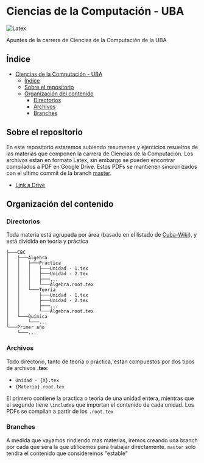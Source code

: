 
# Ciencias de la Computación - UBA

![Latex](https://github.com/EzequielRamis/ComputacionUBA/workflows/Latex/badge.svg?branch=master)

Apuntes de la carrera de Ciencias de la Computación de la UBA

## Índice

- [Ciencias de la Computación - UBA](#ciencias-de-la-computación---uba)
  - [Índice](#índice)
  - [Sobre el repositorio](#sobre-el-repositorio)
  - [Organización del contenido](#organización-del-contenido)
    - [Directorios](#directorios)
    - [Archivos](#archivos)
    - [Branches](#branches)

## Sobre el repositorio

En este repositorio estaremos subiendo resumenes y ejercicios resueltos de las materias que componen la carrera de Ciencias de la Computación.
Los archivos estan en formato Latex, sin embargo se pueden encontrar compilados a PDF en Google Drive. Estos PDFs se mantienen sincronizados con el ultimo commit de la branch [master](https://github.com/EzequielRamis/ComputacionUBA/tree/master).

- [Link a Drive](https://drive.google.com/folderview?id=1KCt-wgOvoMxxG1Kntyqh-ikI0OhEqUVK)

## Organización del contenido

### Directorios

Toda materia está agrupada por área (basado en el listado de [Cuba-Wiki](https://www.cubawiki.com.ar/index.php/Lista_de_materias_de_computaci%C3%B3n)), y está dividida en teoría y práctica

```none
├───CBC
│   ├───Álgebra
│   │   ├───Práctica
│   │   │   ├───Unidad - 1.tex
│   │   │   ├───Unidad - 2.tex
│   │   │   ├───...
│   │   │   └───Álgebra.root.tex
│   │   └───Teoría
│   │       ├───Unidad - 1.tex
│   │       ├───Unidad - 2.tex
│   │       ├───...
│   │       └───Álgebra.root.tex
│   └───Química
│       └───...
└───Primer año
    └───...
```

### Archivos

Todo directorio, tanto de teoría o práctica, estan compuestos por dos tipos de archivos **.tex**:

- `Unidad - {X}.tex`
- `{Materia}.root.tex`

El primero contiene la practica o teoria de una unidad entera, mientras que el segundo tiene `\include`s que importan el contenido de cada unidad. Los PDFs se compilan a partir de los `.root.tex`

### Branches

A medida que vayamos rindiendo mas materias, iremos creando una branch por cada que sera la que utilicemos para trabajar directamente. `master` solo tendra el contenido que consideremos "estable"
